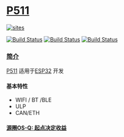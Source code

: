 ﻿# [P511](https://github.com/OS-Q/P511)

[![sites](http://182.61.61.133/link/resources/OSQ.png)](http://www.OS-Q.com)

[![Build Status](https://github.com/OS-Q/P511/workflows/CI/badge.svg)](https://github.com/OS-Q/P511/actions/workflows/CI.yml)
[![Build Status](https://circleci.com/gh/OS-Q/P511.svg?style=svg)](https://circleci.com/gh/OS-Q/P511)
[![Build Status](https://cloud.drone.io/api/badges/OS-Q/P511/status.svg)](https://cloud.drone.io/OS-Q/P511)


### [简介](https://github.com/OS-Q/P511/wiki)

[P511](https://github.com/OS-Q/P511) 适用于[ESP32](https://github.com/SoCXin/ESP32) 开发

#### 基本特性

* WIFI / BT /BLE
* ULP
* CAN/ETH

#### [源圈OS-Q: 起点决定收益](http://www.OS-Q.com)
